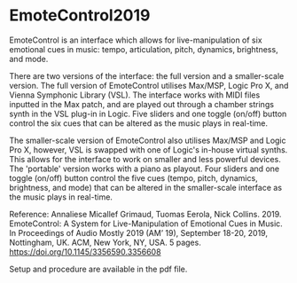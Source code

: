 # EmoteControl2019

EmoteControl is an interface which allows for live-manipulation of six emotional cues in music: tempo, articulation, pitch, dynamics, brightness, and mode.

There are two versions of the interface: the full version and a smaller-scale version.
The full version of EmoteControl utilises Max/MSP, Logic Pro X, and Vienna Symphonic Library (VSL). The interface works with MIDI files inputted in the Max patch, and are played out through a chamber strings synth in the VSL plug-in in Logic. Five sliders and one toggle (on/off) button control the six cues that can be altered as the music plays in real-time. 

The smaller-scale version of EmoteControl also utilises Max/MSP and Logic Pro X, however, VSL is swapped with one of Logic's in-house virtual synths. This allows for the interface to work on smaller and less powerful devices. The 'portable' version works with a piano as playout. Four sliders and one toggle (on/off) button control the five cues (tempo, pitch, dynamics, brightness, and mode) that can be altered in the smaller-scale interface as the music plays in real-time. 

Reference: 
Annaliese Micallef Grimaud, Tuomas Eerola, Nick Collins. 2019. EmoteControl: A System for Live-Manipulation of Emotional Cues in Music. In Proceedings of Audio Mostly 2019 (AM’ 19), September 18-20, 2019, Nottingham, UK. ACM, New York, NY, USA. 5 pages. https://doi.org/10.1145/3356590.3356608  

Setup and procedure are available in the pdf file. 
